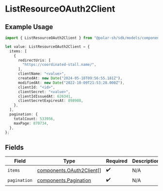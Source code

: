 # ListResourceOAuth2Client

## Example Usage

```typescript
import { ListResourceOAuth2Client } from "@polar-sh/sdk/models/components";

let value: ListResourceOAuth2Client = {
  items: [
    {
      redirectUris: [
        "https://coordinated-stall.name/",
      ],
      clientName: "<value>",
      createdAt: new Date("2024-05-18T09:56:55.181Z"),
      modifiedAt: new Date("2022-10-09T21:53:28.000Z"),
      clientId: "<id>",
      clientSecret: "<value>",
      clientIdIssuedAt: 626341,
      clientSecretExpiresAt: 898908,
    },
  ],
  pagination: {
    totalCount: 533956,
    maxPage: 870734,
  },
};
```

## Fields

| Field                                                                | Type                                                                 | Required                                                             | Description                                                          |
| -------------------------------------------------------------------- | -------------------------------------------------------------------- | -------------------------------------------------------------------- | -------------------------------------------------------------------- |
| `items`                                                              | [components.OAuth2Client](../../models/components/oauth2client.md)[] | :heavy_check_mark:                                                   | N/A                                                                  |
| `pagination`                                                         | [components.Pagination](../../models/components/pagination.md)       | :heavy_check_mark:                                                   | N/A                                                                  |